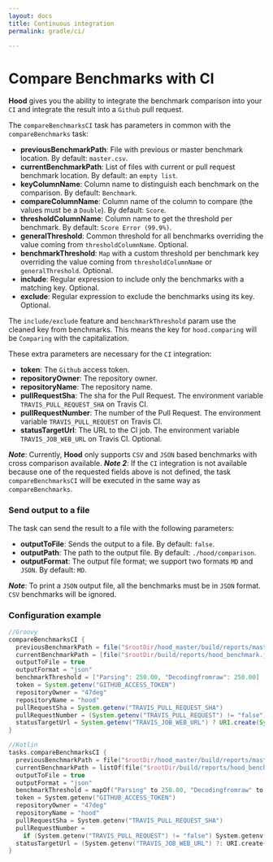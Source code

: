 ```yaml
---
layout: docs
title: Continuous integration
permalink: gradle/ci/

---
```


# Compare Benchmarks with CI

**Hood** gives you the ability to integrate the benchmark comparison into your `CI`
 and integrate the result into a `Github` pull request.

The `compareBenchmarksCI` task has parameters in common with the `compareBenchmarks` task:
 - **previousBenchmarkPath**: File with previous or master benchmark location. By default: `master.csv`.
 - **currentBenchmarkPath**: List of files with current or pull request benchmark location. By default: an `empty list`.
 - **keyColumnName**: Column name to distinguish each benchmark on the comparison. By default: `Benchmark`.
 - **compareColumnName**: Column name of the column to compare (the values must be a `Double`). By default: `Score`.
 - **thresholdColumnName**: Column name to get the threshold per benchmark. By default: `Score Error (99.9%)`.
 - **generalThreshold**: Common threshold for all benchmarks overriding the value coming from `thresholdColumnName`. Optional.
 - **benchmarkThreshold**: `Map` with a custom threshold per benchmark key overriding the value coming from `thresholdColumnName` or `generalThreshold`. Optional.
 - **include**: Regular expression to include only the benchmarks with a matching key. Optional.
 - **exclude**: Regular expression to exclude the benchmarks using its key. Optional.

The `include/exclude` feature and `benchmarkThreshold` param use the cleaned key from benchmarks.
This means the key for `hood.comparing` will be `Comparing` with the capitalization.

These extra parameters are necessary for the `CI` integration:
 - **token**: The `Github` access token.
 - **repositoryOwner**: The repository owner.
 - **repositoryName**: The repository name.
 - **pullRequestSha**: The sha for the Pull Request. The environment variable `TRAVIS_PULL_REQUEST_SHA` on Travis CI.
 - **pullRequestNumber**: The number of the Pull Request. The environment variable `TRAVIS_PULL_REQUEST` on Travis CI.
 - **statusTargetUrl**: The URL to the CI job. The environment variable `TRAVIS_JOB_WEB_URL` on Travis CI. Optional.

***Note***: Currently, **Hood** only supports `CSV` and `JSON` based benchmarks with cross comparison available.
***Note 2***: If the `CI` integration is not available because one of the requested fields above is not defined,
  the task `compareBenchmarksCI` will be executed in the same way as `compareBenchmarks`.

### Send output to a file

The task can send the result to a file with the following parameters:
 - **outputToFile**: Sends the output to a file. By default: `false`.
 - **outputPath**: The path to the output file. By default: `./hood/comparison`.
 - **outputFormat**: The output file format; we support two formats `MD` and `JSON`. By default: `MD`.

***Note***: To print a `JSON` output file, all the benchmarks must be in `JSON` format. `CSV` benchmarks will be ignored.

### Configuration example

```groovy
//Groovy
compareBenchmarksCI {
  previousBenchmarkPath = file("$rootDir/hood_master/build/reports/master_benchmark.json")
  currentBenchmarkPath = [file("$rootDir/build/reports/hood_benchmark.json")]
  outputToFile = true
  outputFormat = "json"
  benchmarkThreshold = ["Parsing": 250.00, "Decodingfromraw": 250.00]
  token = System.getenv("GITHUB_ACCESS_TOKEN")
  repositoryOwner = "47deg"
  repositoryName = "hood"
  pullRequestSha = System.getenv("TRAVIS_PULL_REQUEST_SHA")
  pullRequestNumber = (System.getenv("TRAVIS_PULL_REQUEST") != "false") ? System.getenv("TRAVIS_PULL_REQUEST")?.toInteger() : -1
  statusTargetUrl = System.getenv("TRAVIS_JOB_WEB_URL") ? URI.create(System.getenv("TRAVIS_JOB_WEB_URL")) : null
}
```

```kotlin
//Kotlin
tasks.compareBenchmarksCI {
  previousBenchmarkPath = file("$rootDir/hood_master/build/reports/master_benchmark.json")
  currentBenchmarkPath = listOf(file("$rootDir/build/reports/hood_benchmark.json"))
  outputToFile = true
  outputFormat = "json"
  benchmarkThreshold = mapOf("Parsing" to 250.00, "Decodingfromraw" to 250.00)
  token = System.getenv("GITHUB_ACCESS_TOKEN")
  repositoryOwner = "47deg"
  repositoryName = "hood"
  pullRequestSha = System.getenv("TRAVIS_PULL_REQUEST_SHA")
  pullRequestNumber =
    if (System.getenv("TRAVIS_PULL_REQUEST") != "false") System.getenv("TRAVIS_PULL_REQUEST").toInt() else -1
  statusTargetUrl = (System.getenv("TRAVIS_JOB_WEB_URL") ?: URI.create(System.getenv("TRAVIS_JOB_WEB_URL"))) as URI?
}
```
